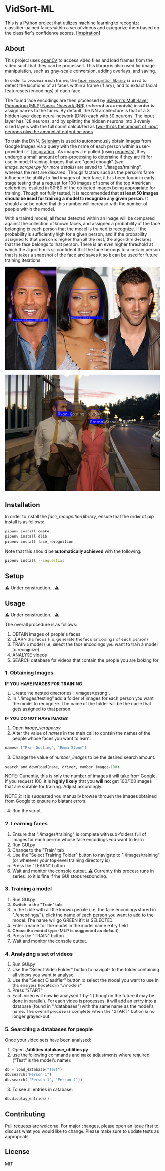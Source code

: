 # VidSort-ML

This is a Python project that utilizes machine learning to recognize classifier-trained faces within a set of videos and categorize them based on the classifier's confidence scores. [[inspiration](https://www.analyticsvidhya.com/blog/2018/08/a-simple-introduction-to-facial-recognition-with-python-codes/)]

## About

This project uses [openCV](https://pypi.org/project/opencv-python/) to access video files and load frames from the video such that they can be processed. This library is also used for image manipulation, such as gray-scale conversion, adding overlays, and saving.

In order to process each frame, the [face_recognition library](https://github.com/ageitgey/face_recognition/blob/master/README.md#installation) is used to detect the locations of all faces within a frame (if any), and to extract facial featuresets (encodings) of each face.

The found face encodings are then processed by [Sklearn's Multi-layer Perceptron (MLP) Neural Network (NN)](https://scikit-learn.org/stable/modules/generated/sklearn.neural_network.MLPClassifier.html) (referred to as models) in order to assign names to the faces. By default, the NN architecture is that of a 3 hidden layer deep neural network (DNN) each with 30 neurons. The input layer has 128 neurons, and by splitting the hidden neurons into 3 evenly sized layers with the full count calculated as [two-thirds the amount of input neurons plus the amount of output neurons](https://books.google.ca/books?id=Swlcw7M4uD8C&printsec=frontcover&dq=Introduction+to+Neural+Networks+for+Java,+Second+Edition+The+Number+of+Hidden+Layers&hl=en&sa=X&ved=0ahUKEwiq8675k7fpAhUWsJ4KHXnKB6wQ6AEIKDAA#v=onepage&q=Introduction%20to%20Neural%20Networks%20for%20Java%2C%20Second%20Edition%20The%20Number%20of%20Hidden%20Layers&f=false).

To train the DNN, [Selenium](https://pypi.org/project/selenium/) is used to autonomously obtain images from Google Images via a query with the name of each person within a user-provided list [[inspiration](https://towardsdatascience.com/image-scraping-with-python-a96feda8af2d)]. As images are pulled (using [requests](https://pypi.org/project/requests/)), they undergo a small amount of pre-processing to determine if they are fit for use in model training. Images that are "good enough" (*see image_scraper.py for more details*) are saved to "./images/training", whereas the rest are discared. Though factors such as the person's fame influence the ability to find images of their face, it has been found in early-stage testing that a request for 100 images of some of the top American celebrities resulted in 50-80 of the collected images being appropriate for training. Though not fully tested, it is recommended that **at least 50 images should be used for training a model to recognize any given person**.  It should also be noted that this number will increase with the number of people within the model.

With a trained model, all faces detected within an image will be compared against the collection of known faces, and assigned a probability of the face belonging to each person that the model is trained to recognize. If the probability is sufficiently high for a given person, and if the probability assigned to that person is higher than all the rest, the algorithm declares that the face belongs to that person. There is an even higher threshold at which the algorithm is so confident that the face belongs to a certain person that is takes a snapshot of the face and saves it so it can be used for future training iterations.

![face_detection_picture](https://raw.githubusercontent.com/m-rubik/VidSort-ML/master/examples/images/1.jpg)

![face_detection_picture_2](https://raw.githubusercontent.com/m-rubik/VidSort-ML/master/examples/images/2.jpg)

## Installation

In order to install the *face_recognition* library, ensure that the order of pip install is as follows:
```bash
pipenv install cmake
pipenv install dlib
pipenv install face_recognition
```

Note that this should be **automatically achieved** with the following:
```bash
pipenv install --sequential
```

## Setup
⚠️ Under construction... ⚠️

## Usage
⚠️ Under construction... ⚠️

The overall procedure is as follows:
1. OBTAIN images of people's faces
2. LEARN the faces (i.e, generate the face encodings of each person)
3. TRAIN a model (i.e, select the face encodings you want to train a model to recognize)
4. ANALYSE videos
5. SEARCH database for videos that contain the people you are looking for


### 1. Obtaining Images
**IF YOU HAVE IMAGES FOR TRAINING**
1. Create the nested directories "./images/testing". 
2. In "./images/testing" add a folder of images for each person you want the model to recognize. The name of the folder will be the name that gets assigned to that person.

**IF YOU DO NOT HAVE IMAGES**
1. Open *image_scraper.py*
2. Alter the value of *names* in the main call to contain the names of the people whose faces you want to learn:
```python
names= ["Ryan Gosling", "Emma Stone"]
```
3. Change the value of *number_images* to be the desired search amount:
```python
search_and_download(name, driver, number_images=100)
```
NOTE: Currently, this is only the number of images it will take from Google. If you request 100, it is **highly likely** that you **will not** get 100/100 images that are suitable for training. Adjust accordingly.

NOTE 2: It is suggested you manually browse through the images obtained from Google to ensure no blatant errors.

4. Run the script.

### 2. Learning faces ###
1. Ensure that "./images/training" is complete with sub-folders full of images for each person whose face encodings you want to learn
2. Run GUI.py
3. Change to the "Train" tab
4. Use the "Select Training Folder" button to navigate to "./images/training" (or wherever your top-level training directory is)
5. Press the "LEARN" button
6. Wait and monitor the console output. ⚠️ Currently this process runs in series, so it is fine if the GUI stops responding.

### 3. Training a model ###
1. Run GUI.py
2. Switch to the "Train" tab
3. In the table with all the known people (i.e, the face encodings stored in "./encodings/"), click the name of each person you want to add to the model. The name will go GREEN if it is SELECTED.
4. Enter a name for the model in the model name entry field
5. Chose the model type (MLP is suggested as default)
6. Press the "TRAIN" button
7. Wait and monitor the console output.

### 4. Analyzing a set of videos ###
1. Run GUI.py
2. Use the "Select Video Folder" button to navigate to the folder containing all videos you want to analyse
3. Use the "Select Classifier" button to select the model you want to use in the analysis (located in "./models"
4. Press "START"
5. Each video will now be analysed 1-by-1 (though in the future it may be done in parallel). For each video is processes, it will add an entry into a database (found in "./databases") with the same name as the model's name. The overall process is complete when the "START" button is no longer grayed-out.

### 5. Searching a databases for people ###
Once your video sets have been analysed:
1. Open **./utilities.database_utilities.py**
2. use the following commands and make adjustments where required ("Test" is the model's name):
```python
db = load_database("Test")
db.search("Person 1")
db.search(["Person 1", "Person 2"])
```
3. To see all entries in database:
```python
db.display_entries()
```

## Contributing
Pull requests are welcome. For major changes, please open an issue first to discuss what you would like to change.
Please make sure to update tests as appropriate.

## License
[MIT](https://choosealicense.com/licenses/mit/)